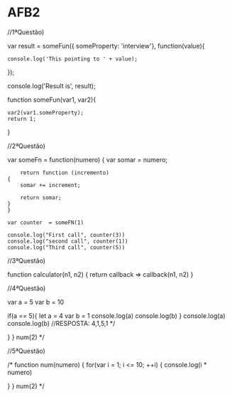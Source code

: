 # AFB2
//1ªQuestão)

var result = someFun({ someProperty: 'interview'}, function(value){

    console.log('This pointing to ' + value);

});

console.log('Result is', result);

function someFun(var1, var2){

    var2(var1.someProperty);
    return 1;
}

//2ªQuestão) 

var someFn = function(numero) 
    {
        var somar = numero;

        return function (incremento) 
    {
        somar += increment;

        return somar;
    }
    }

    var counter  = someFN(1)

    console.log("First call", counter(3))
    console.log("second call", counter(1))
    console.log("Third call", counter(5))

//3ªQuestão)

function calculator(n1, n2) {
  return callback => callback(n1, n2)
}




//4ªQuestão)

var a  = 5
var b = 10

if(a == 5){
  let a = 4
  var b = 1
  console.log(a)
  console.log(b)
}
console.log(a)
console.log(b)
//RESPOSTA: 4,1,5,1
*/


  }
}
num(2)
*/


//5ªQuestão)


/*
function num(numero)
{
  for(var i = 1; i <= 10; ++i)
  {
    console.log(i * numero)

  }
}
num(2)
*/
